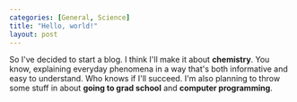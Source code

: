 ```yaml
---
categories: [General, Science]
title: "Hello, world!"
layout: post
---
```


So I've decided to start a blog. I think I'll make it about
**chemistry**. You know, explaining everyday phenomena in a way that's
both informative and easy to understand. Who knows if I'll
succeed. I'm also planning to throw some stuff in about **going to
grad school** and **computer programming**.